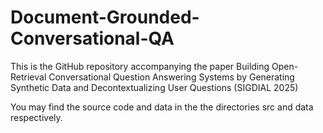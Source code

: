 # Document-Grounded-Conversational-QA
This is the GitHub repository accompanying the paper Building Open-Retrieval Conversational Question Answering Systems by Generating Synthetic Data and Decontextualizing User Questions (SIGDIAL 2025) 

You may find the source code and data in the the directories src and data respectively.
